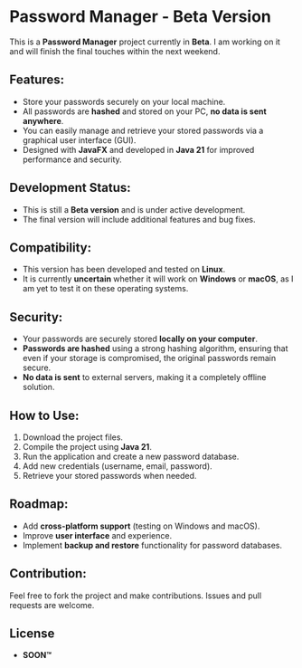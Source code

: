 # Password Manager - Beta Version

This is a **Password Manager** project currently in **Beta**. I am working on it and will finish the final touches within the next weekend.

## Features:
- Store your passwords securely on your local machine.
- All passwords are **hashed** and stored on your PC, **no data is sent anywhere**.
- You can easily manage and retrieve your stored passwords via a graphical user interface (GUI).
- Designed with **JavaFX** and developed in **Java 21** for improved performance and security.

## Development Status:
- This is still a **Beta version** and is under active development.
- The final version will include additional features and bug fixes.

## Compatibility:
- This version has been developed and tested on **Linux**.
- It is currently **uncertain** whether it will work on **Windows** or **macOS**, as I am yet to test it on these operating systems.

## Security:
- Your passwords are securely stored **locally on your computer**.
- **Passwords are hashed** using a strong hashing algorithm, ensuring that even if your storage is compromised, the original passwords remain secure.
- **No data is sent** to external servers, making it a completely offline solution.

## How to Use:
1. Download the project files.
2. Compile the project using **Java 21**.
3. Run the application and create a new password database.
4. Add new credentials (username, email, password).
5. Retrieve your stored passwords when needed.

## Roadmap:
- Add **cross-platform support** (testing on Windows and macOS).
- Improve **user interface** and experience.
- Implement **backup and restore** functionality for password databases.

## Contribution:
Feel free to fork the project and make contributions. Issues and pull requests are welcome.

## License
- **SOON™**
